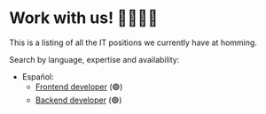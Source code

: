 # Work with us! 👨‍💻👩‍💻

This is a listing of all the IT positions we currently have at homming.

Search by language, expertise and availability:

 - Español:
   - [Frontend developer](es/frontend-dev.md) (🟢)
   - [Backend developer](es/backend-dev.md) (🟢)
